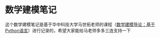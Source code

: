 # 数学建模笔记

这个数学建模笔记是基于华中科技大学马世拓老师的课程（[数学建模导论：基于Python语言]( https://b23.tv/nSu6Jah)）进行记录的，希望大家能给马老师多多三连支持一下

